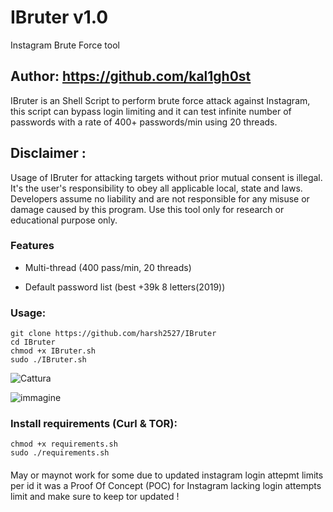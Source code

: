 # IBruter v1.0
 Instagram Brute Force tool

## Author: https://github.com/kal1gh0st

IBruter is an Shell Script to perform  brute force attack against Instagram, this script can bypass login limiting and it can test infinite number of passwords with a rate of 400+ passwords/min using 20 threads.

## Disclaimer :

Usage of IBruter for attacking targets without prior mutual consent is illegal. It's the user's responsibility to obey all applicable local, state and laws. Developers assume no liability and are not responsible for any misuse or damage caused by this program. Use this tool only for research or educational purpose only.


### Features
- Multi-thread (400 pass/min, 20 threads)

- Default password list (best +39k 8 letters(2019))


### Usage:
```
git clone https://github.com/harsh2527/IBruter
cd IBruter
chmod +x IBruter.sh
sudo ./IBruter.sh
```

![Cattura](https://user-images.githubusercontent.com/56889513/131633510-836e9ef0-09e7-4a7a-9e87-6e4e989c5b6d.JPG)

![immagine](https://user-images.githubusercontent.com/56889513/131633449-25bfdb0b-9440-4bbe-ae14-bafc4eb9a702.png)

### Install requirements (Curl & TOR):

```
chmod +x requirements.sh
sudo ./requirements.sh
```

####
May or maynot work for some due to updated instagram login attepmt limits per id it was a Proof Of Concept (POC) for Instagram lacking login attempts limit and make sure to keep tor updated ! 
